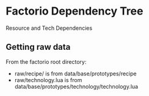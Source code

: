Factorio Dependency Tree
========================

Resource and Tech Dependencies

Getting raw data
----------------

From the factorio root directory:

 - raw/recipe/ is from data/base/prototypes/recipe
 - raw/technology.lua is from data/base/prototypes/technology/technology.lua
